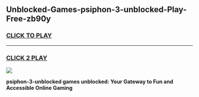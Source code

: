 
## Unblocked-Games-psiphon-3-unblocked-Play-Free-zb90y
<h3>
<a href="https://premium76.site?title=psiphon-3-unblocked&ref=18A1">CLICK TO PLAY</a></h3>
<hr>

<h3>
<a href="https://premium76.site?title=psiphon-3-unblocked&ref=18A1">CLICK 2 PLAY</a>
  
</h3>

<a href="https://premium76.site?title=psiphon-3-unblocked&ref=18A1"><img src="https://clearcache.store/games.png"></a>


**psiphon-3-unblocked games unblocked: Your Gateway to Fun and Accessible Online Gaming**
